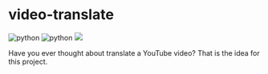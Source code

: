# video-translate

![python](https://img.shields.io/static/v1?label=Python&labelColor=07a0f8&message=3.8.10&color=000000&logo=python&logoColor=ffffff&style=flat-square)
![python](https://img.shields.io/static/v1?label=pytube&labelColor=dd3838&message=12.1.0&color=000000&logo=python&logoColor=ffffff&style=flat-square)
![](https://img.shields.io/static/v1?label=AssemblyAI&labelColor=7335da&message=+v2&color=000000&logo=&logoColor=ffffff&style=flat-square)

Have you ever thought about translate a YouTube video? That is the idea for this project. 